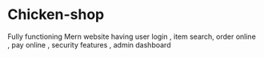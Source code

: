 # Chicken-shop
Fully functioning Mern website having user login , item search, order online , pay online , security features , admin dashboard
